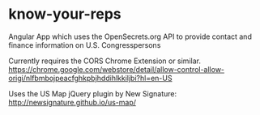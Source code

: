 # know-your-reps
Angular App which uses the OpenSecrets.org API to provide contact and finance information on U.S. Congresspersons

Currently requires the CORS Chrome Extension or similar. https://chrome.google.com/webstore/detail/allow-control-allow-origi/nlfbmbojpeacfghkpbjhddihlkkiljbi?hl=en-US

Uses the US Map jQuery plugin by New Signature: http://newsignature.github.io/us-map/

